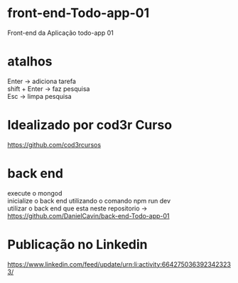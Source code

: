 # front-end-Todo-app-01
Front-end da Aplicação todo-app 01<br/>
# atalhos <br/>
Enter -> adiciona tarefa <br/>
shift + Enter -> faz pesquisa <br/>
Esc -> limpa pesquisa <br/>
# Idealizado por cod3r Curso
https://github.com/cod3rcursos

# back end
execute o mongod <br>
inicialize o back end utilizando o comando npm run dev <br>
utilizar o back end que esta neste repositorio -> https://github.com/DanielCavin/back-end-Todo-app-01

# Publicação no Linkedin <br/>
https://www.linkedin.com/feed/update/urn:li:activity:6642750363923423233/
